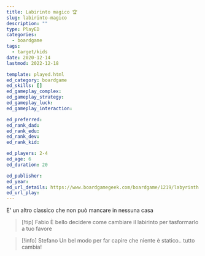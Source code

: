 ```yaml
---
title: Labirinto magico 🏆
slug: labirinto-magico
description: ""
type: PlayED
categories:
  - boardgame
tags:
  - target/kids
date: 2020-12-14
lastmod: 2022-12-18

template: played.html
ed_category: boardgame
ed_skills: []
ed_gameplay_complex: 
ed_gameplay_strategy: 
ed_gameplay_luck: 
ed_gameplay_interaction: 

ed_preferred: 
ed_rank_dad: 
ed_rank_edu: 
ed_rank_dev: 
ed_rank_kid: 

ed_players: 2-4
ed_age: 6
ed_duration: 20

ed_publisher: 
ed_year: 
ed_url_details: https://www.boardgamegeek.com/boardgame/1219/labyrinth
ed_url_play: 
---
```


E' un altro classico che non può mancare in nessuna casa

> [!tip] Fabio
> È bello decidere come cambiare il labirinto per tasformarlo a tuo favore

> [!info] Stefano
> Un bel modo per far capire che niente è statico.. tutto cambia!


